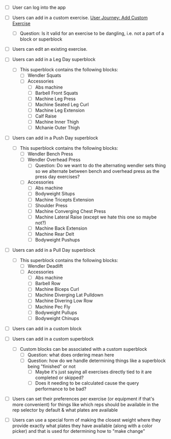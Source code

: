 - [ ] User can log into the app

- [ ] Users can add in a custom exercise. [User Journey: Add Custom Exercise]
  - [ ] Question: Is it valid for an exercise to be dangling, i.e. not a part of
        a block or superblock
- [ ] Users can edit an existing exercise.
- [ ] Users can add in a Leg Day superblock
  - [ ] This superblock contains the following blocks:
    - [ ] Wendler Squats
    - [ ] Accessories
      - [ ] Abs machine
      - [ ] Barbell Front Squats
      - [ ] Machine Leg Press
      - [ ] Machine Seated Leg Curl
      - [ ] Machine Leg Extension
      - [ ] Calf Raise
      - [ ] Machine Inner Thigh
      - [ ] Mchanie Outer Thigh
- [ ] Users can add in a Push Day superblock
  - [ ] This superblock contains the following blocks:
    - [ ] Wendler Bench Press
    - [ ] Wendler Overhead Press
      - [ ] Question: Do we want to do the alternating wendler sets thing so we
            alternate between bench and overhead press as the press day
            exercises?
    - [ ] Accessories
      - [ ] Abs machine
      - [ ] Bodyweight Situps
      - [ ] Machine Tricepts Extension
      - [ ] Shoulder Press
      - [ ] Machine Converging Chest Press
      - [ ] Machine Lateral Raise (except we hate this one so maybe not?)
      - [ ] Machine Back Extension
      - [ ] Machine Rear Delt
      - [ ] Bodyweight Pushups
- [ ] Users can add in a Pull Day superblock
  - [ ] This superblock contains the following blocks:
    - [ ] Wendler Deadlift
    - [ ] Accessories
      - [ ] Abs machine
      - [ ] Barbell Row
      - [ ] Machine Biceps Curl
      - [ ] Machine Diverging Lat Pulldown
      - [ ] Machine Divering Low Row
      - [ ] Machine Pec Fly
      - [ ] Bodyweight Pullups
      - [ ] Bodyweight Chinups
- [ ] Users can add in a custom block
- [ ] Users can add in a custom superblock
  - [ ] Custom blocks can be associated with a custom superblock
    - [ ] Question: what does ordering mean here
    - [ ] Question: how do we handle determining things like a superblock being
          "finished" or not
      - [ ] Maybe it's just saying all exercises directly tied to it are
            completed or skipped?
      - [ ] Does it needing to be calculated cause the query performance to be
            bad?
- [ ] Users can set their preferences per exercise (or equipment if that's more
      convenient) for things like which reps should be available in the rep
      selector by default & what plates are available
- [ ] Users can use a special form of making the closest weight where they
      provide exactly what plates they have available (along with a color
      picker) and that is used for determining how to "make change"

[User Journey: Add Custom Exercise]: ../integration_tests/add-custom-exercise.integration.test.tsx
